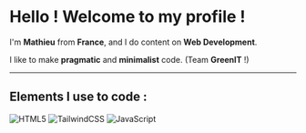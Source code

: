 # Hello ! Welcome to my profile !

I'm **Mathieu** from **France**, and I do content on **Web Development**.

I like to make **pragmatic** and **minimalist** code. (Team **GreenIT** !)

---

## Elements I use to code :

![HTML5](https://img.shields.io/badge/html5-%23E34F26.svg?style=for-the-badge&logo=html5&logoColor=white) 
![TailwindCSS](https://img.shields.io/badge/tailwindcss-%2338B2AC.svg?style=for-the-badge&logo=tailwind-css&logoColor=white)
![JavaScript](https://img.shields.io/badge/javascript-%23323330.svg?style=for-the-badge&logo=javascript&logoColor=%23F7DF1E)
